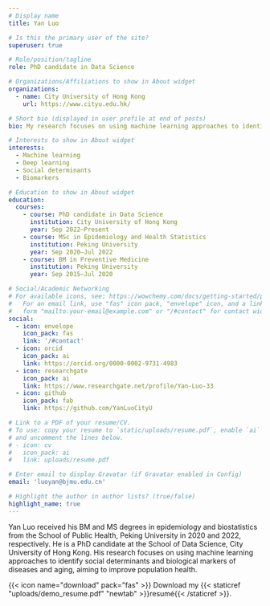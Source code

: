 ```yaml
---
# Display name
title: Yan Luo

# Is this the primary user of the site?
superuser: true

# Role/position/tagline
role: PhD candidate in Data Science

# Organizations/Affiliations to show in About widget
organizations:
  - name: City University of Hong Kong
    url: https://www.cityu.edu.hk/

# Short bio (displayed in user profile at end of posts)
bio: My research focuses on using machine learning approaches to identify social determinants and biological markers of diseases and aging, aiming to improve population health.

# Interests to show in About widget
interests:
  - Machine learning
  - Deep learning
  - Social determinants
  - Biomarkers

# Education to show in About widget
education:
  courses:
    - course: PhD candidate in Data Science
      institution: City University of Hong Kong
      year: Sep 2022–Present
    - course: MSc in Epidemiology and Health Statistics
      institution: Peking University
      year: Sep 2020–Jul 2022
    - course: BM in Preventive Medicine
      institution: Peking University
      year: Sep 2015–Jul 2020

# Social/Academic Networking
# For available icons, see: https://wowchemy.com/docs/getting-started/page-builder/#icons
#   For an email link, use "fas" icon pack, "envelope" icon, and a link in the
#   form "mailto:your-email@example.com" or "/#contact" for contact widget.
social:
  - icon: envelope
    icon_pack: fas
    link: '/#contact'
  - icon: orcid
    icon_pack: ai
    link: https://orcid.org/0000-0002-9731-4983
  - icon: researchgate
    icon_pack: ai
    link: https://www.researchgate.net/profile/Yan-Luo-33
  - icon: github
    icon_pack: fab
    link: https://github.com/YanLuoCityU

# Link to a PDF of your resume/CV.
# To use: copy your resume to `static/uploads/resume.pdf`, enable `ai` icons in `params.toml`,
# and uncomment the lines below.
# - icon: cv
#   icon_pack: ai
#   link: uploads/resume.pdf

# Enter email to display Gravatar (if Gravatar enabled in Config)
email: 'luoyan@bjmu.edu.cn'

# Highlight the author in author lists? (true/false)
highlight_name: true
---
```


Yan Luo received his BM and MS degrees in epidemiology and biostatistics from the School of Public Health, Peking University in 2020 and 2022, respectively. He is a PhD candidate at the School of Data Science, City University of Hong Kong. His research focuses on using machine learning approaches to identify social determinants and biological markers of diseases and aging, aiming to improve population health.

{{< icon name="download" pack="fas" >}} Download my {{< staticref "uploads/demo_resume.pdf" "newtab" >}}resumé{{< /staticref >}}.
